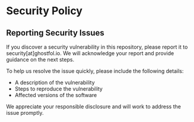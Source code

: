 # Security Policy

## Reporting Security Issues

If you discover a security vulnerability in this repository, please report it to security[at]ghostfol.io. We will acknowledge your report and provide guidance on the next steps.

To help us resolve the issue quickly, please include the following details:

- A description of the vulnerability
- Steps to reproduce the vulnerability
- Affected versions of the software

We appreciate your responsible disclosure and will work to address the issue promptly.
